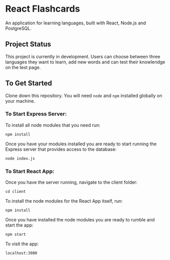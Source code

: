 # React Flashcards
An application for learning languages, built with React, Node.js and PostgreSQL.

## Project Status
This project is currently in development. Users can choose between three languages they want to learn, add new words and can test their knowlendge on the test page.

## To Get Started

Clone down this repository. You will need `node` and `npm` installed globally on your machine.  

### To Start Express Server:

To install all node modules that you need run:

`npm install`   

Once you have your modules installed you are ready to start running the Express server that provides access to the database:

`node index.js` 

### To Start React App:

Once you have the server running, navigate to the client folder:

`cd client`

To install the node modules for the React App itself, run:

`npm install`

Once you have installed the node modules you are ready to rumble and start the app:

`npm start`

To visit the app:

`localhost:3000`

